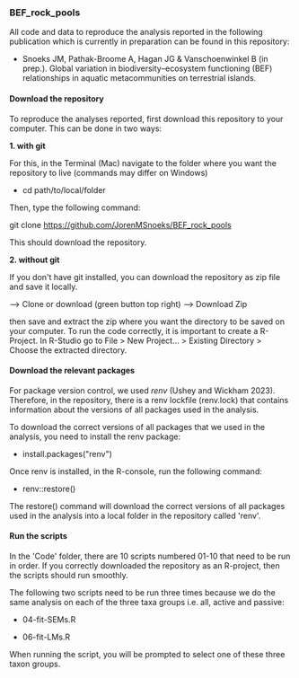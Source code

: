 
### BEF_rock_pools

All code and data to reproduce the analysis reported in the following publication which is currently in preparation can be found in this repository:

+ Snoeks JM, Pathak-Broome A, Hagan JG & Vanschoenwinkel B (in prep.). Global variation in biodiversity–ecosystem functioning (BEF) relationships in aquatic metacommunities on terrestrial islands.

#### Download the repository

To reproduce the analyses reported, first download this repository to your computer. This can be done in two ways:

**1. with git**

For this, in the Terminal (Mac) navigate to the folder where you want the repository to live (commands may differ on Windows)

+ cd path/to/local/folder

Then, type the following command:

git clone https://github.com/JorenMSnoeks/BEF_rock_pools

This should download the repository.

**2. without git**

If you don't have git installed, you can download the repository as zip file and save it locally.

--> Clone or download (green button top right) --> Download Zip

then save and extract the zip where you want the directory to be saved on your computer. To run the code correctly, it is important to create a R-Project. In R-Studio go to File > New Project... > Existing Directory > Choose the extracted directory.

#### Download the relevant packages

For package version control, we used *renv* (Ushey and Wickham 2023). Therefore, in the repository, there is a renv lockfile (renv.lock) that contains information about the versions of all packages used in the analysis. 

To download the correct versions of all packages that we used in the analysis, you need to install the renv package:

+ install.packages("renv")

Once renv is installed, in the R-console, run the following command:

+ renv::restore()

The restore() command will download the correct versions of all packages used in the analysis into a local folder in the repository called 'renv'.

#### Run the scripts

In the 'Code' folder, there are 10 scripts numbered 01-10 that need to be run in order. If you correctly downloaded the repository as an R-project, then the scripts should run smoothly.

The following two scripts need to be run three times because we do the same analysis on each of the three taxa groups i.e. all, active and passive:

+ 04-fit-SEMs.R

+ 06-fit-LMs.R

When running the script, you will be prompted to select one of these three taxon groups.
